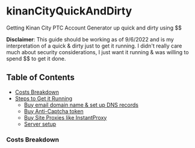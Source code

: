 # kinanCityQuickAndDirty
Getting Kinan City PTC Account Generator up quick and dirty using $$

__Disclaimer__: This guide should be working as of 9/6/2022 and is my interpretation of a quick & dirty just to get it running. I didn't really care much about security considerations, I just want it running & was willing to spend $$ to get it done.

## Table of Contents
* [Costs Breakdown](https://github.com/cldevrun/kinanCityQuickAndDirty/blob/main/README.md#costs-breakdown)
* [Steps to Get it Running]()
   * [Buy email domain name & set up DNS records]()
   * [Buy Anti-Captcha token]()
   * [Buy Site Proxies like InstantProxy]()
   * [Server setup]()


### Costs Breakdown
